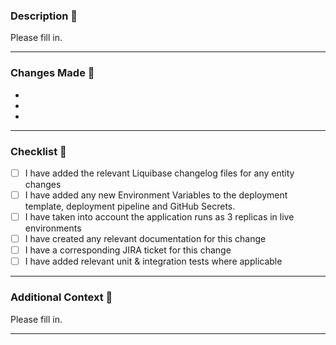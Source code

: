 ### Description :pencil:

Please fill in.

---

### Changes Made :pencil:

- 
- 
- 

---

### Checklist :pencil:

- [ ] I have added the relevant Liquibase changelog files for any entity changes
- [ ] I have added any new Environment Variables to the deployment template, deployment pipeline and GitHub Secrets.
- [ ] I have taken into account the application runs as 3 replicas in live environments
- [ ] I have created any relevant documentation for this change
- [ ] I have a corresponding JIRA ticket for this change 
- [ ] I have added relevant unit & integration tests where applicable

---

### Additional Context :pencil:

Please fill in.

---